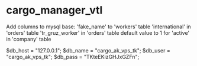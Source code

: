# cargo_manager_vtl

Add columns to mysql base:
'fake_name' to 'workers' table
'international' in 'orders' table
'tr_gruz_worker' in 'orders' table
default value to 1 for 'active' in 'company' table

$db_host = "127.0.0.1";
$db_name = "cargo_ak_vps_tk";
$db_user = "cargo_ak_vps_tk";
$db_pass = "TKteEKizGHJxGZFn";